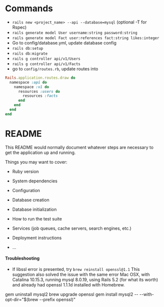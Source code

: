 # Commands
- `rails new <project_name> --api --database=mysql` (optional -T for Rspec)
- `rails generate model User username:string password:string`
- `rails generate model Fact user:references fact:string likes:integer`
- Go to config/database.yml, update database config
- `rails db:setup`
- `rails db:migrate`
- `rails g controller api/v1/Users`
- `rails g controller api/v1/Facts`
- go to `config/routes.rb`, update routes into
```ruby
Rails.application.routes.draw do
  namespace :api do
    namespace :v1 do
      resources :users do
        resources :facts
      end
    end
  end
end
```

# README

This README would normally document whatever steps are necessary to get the
application up and running.

Things you may want to cover:

* Ruby version

* System dependencies

* Configuration

* Database creation

* Database initialization

* How to run the test suite

* Services (job queues, cache servers, search engines, etc.)

* Deployment instructions

* ...


#### Troubleshooting
- If libssl error is presented, try `brew reinstall openssl@1.1`
This suggestion also solved the issue with the same error
Mac OSX, with Catalina 10.15.3, running mysql 8.0.19, using Rails 5.2 (for what its worth) and already had openssl 1.1.1d installed with Homebrew.

gem uninstall mysql2
brew upgrade openssl
gem install mysql2 -- --with-opt-dir="$(brew --prefix openssl)"